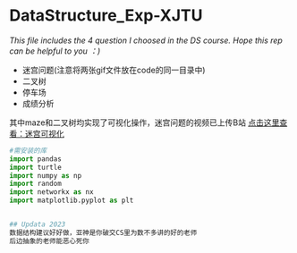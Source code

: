 # DataStructure_Exp-XJTU
  *This file includes the 4 question I choosed in the DS course. Hope this rep can be helpful to you ：)*

 *  迷宫问题(注意将两张gif文件放在code的同一目录中) 
 *  二叉树
 *  停车场
 *  成绩分析

其中maze和二叉树均实现了可视化操作，迷宫问题的视频已上传B站
 [点击这里查看：迷宫可视化](https://www.bilibili.com/video/BV1s54y1t71B)

```python
#需安装的库
import pandas
import turtle
import numpy as np
import random
import networkx as nx
import matplotlib.pyplot as plt


## Updata 2023
数据结构建议好好做，亚神是你破交CS里为数不多讲的好的老师
后边抽象的老师能恶心死你


